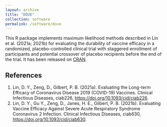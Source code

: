 ```yaml
---
layout: archive
title: "DOVE"
collection: software
permalink: /software/dove
---
```


This R package implements maximum likelihood methods described in Lin et al. (2021a; 2021b) for evaluating the durability of vaccine efficacy in a randomized, placebo-controlled clinical trial with staggered enrollment of participants and potential crossover of placebo recipients before the end of the trial. It has been released on [CRAN](https://www.google.com/url?q=https%3A%2F%2Fcran.r-project.org%2Fweb%2Fpackages%2FDOVE%2Findex.html&sa=D&sntz=1&usg=AOvVaw1_S0TzF8tavmEWL5EROJRa).  

References
------
1. Lin, D. Y., Zeng, D., Gilbert, P. B. (2021a). Evaluating the Long-term Efficacy of Coronavirus Disease 2019 (COVID-19) Vaccines. Clinical Infectious Diseases, ciab226, https://doi.org/10.1093/cid/ciab226.
1. Lin, D. Y., Gu Y., Zeng, D., Janes, H. E., Gilbert, P. B. (2021b).  Evaluating Vaccine Efficacy Against Severe Acute Respiratory Syndrome Coronavirus 2 Infection. Clinical Infectious Diseases, ciab630, https://doi.org/10.1093/cid/ciab630.